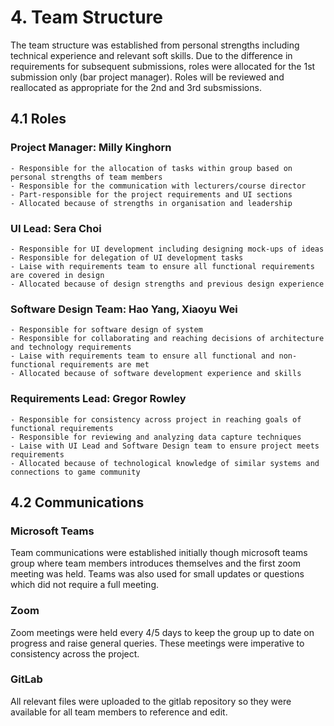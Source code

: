 # 4. Team Structure

The team structure was established from personal strengths including technical experience and relevant soft skills. Due to the difference in requirements for subsequent submissions, roles were allocated for the 1st submission only (bar project manager). Roles will be reviewed and reallocated as appropriate for the 2nd and 3rd subsmissions.

## 4.1 Roles
### Project Manager: Milly Kinghorn

```
- Responsible for the allocation of tasks within group based on personal strengths of team members
- Responsible for the communication with lecturers/course director
- Part-responsible for the project requirements and UI sections
- Allocated because of strengths in organisation and leadership
```

### UI Lead: Sera Choi

```
- Responsible for UI development including designing mock-ups of ideas
- Responsible for delegation of UI development tasks
- Laise with requirements team to ensure all functional requirements are covered in design
- Allocated because of design strengths and previous design experience
```

### Software Design Team: Hao Yang, Xiaoyu Wei

```
- Responsible for software design of system
- Responsible for collaborating and reaching decisions of architecture and technology requirements
- Laise with requirements team to ensure all functional and non-functional requirements are met
- Allocated because of software development experience and skills
```

### Requirements Lead: Gregor Rowley

```
- Responsible for consistency across project in reaching goals of functional requirements
- Responsible for reviewing and analyzing data capture techniques
- Laise with UI Lead and Software Design team to ensure project meets requirements
- Allocated because of technological knowledge of similar systems and connections to game community
```

## 4.2 Communications

### Microsoft Teams

Team communications were established initially though microsoft teams group where team members introduces themselves and the first zoom meeting was held. Teams was also used for small updates or questions which did not require a full meeting.

### Zoom

Zoom meetings were held every 4/5 days to keep the group up to date on progress and raise general queries. These meetings were imperative to consistency across the project.

### GitLab

All relevant files were uploaded to the gitlab repository so they were available for all team members to reference and edit.